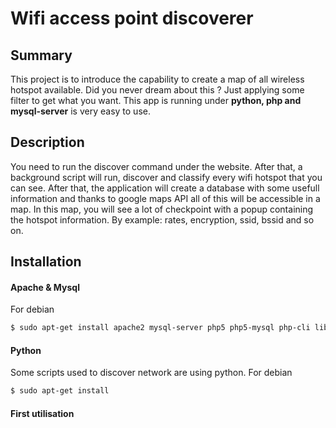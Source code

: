 Wifi access point discoverer
=============================

Summary
------
This project is to introduce the capability to create a map of all wireless hotspot available.
Did you never dream about this ? Just applying some filter to get what you want. This app is running under **python, php and mysql-server** is very easy to use.

Description
----
You need to run the discover command under the website. After that, a background script will run, discover and classify every wifi hotspot that you can see. 
After that, the application will create a database with some usefull information and thanks to google maps API all of this will be accessible in a map. 
In this map, you will see a lot of checkpoint with a popup containing the hotspot information. By example: rates, encryption, ssid, bssid and so on.

Installation
------------
#### Apache & Mysql
For debian 
```sh
$ sudo apt-get install apache2 mysql-server php5 php5-mysql php-cli libapache2-mod-php5
```

#### Python
Some scripts used to discover network are using python.
For debian 
```sh
$ sudo apt-get install 
```

#### First utilisation



